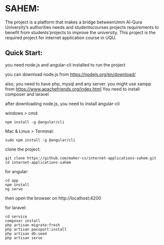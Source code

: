 # SAHEM:
The project is a platform that makes a bridge betweenUmm Al-Qura University’s authorities needs and studentscourses projects requirements to benefit from students’projects to improve the university.
This project is the required project for internet application course in UQU.

## Quick Start:
you need node.js and angular-cli installed to run the project

you can download node.js from https://nodejs.org/en/download/

also, you need to have php, mysql and any server. you might use xampp from https://www.apachefriends.org/index.html
You need to install composer and laravel

after downloading node.js, you need to install angular-cli

windows > cmd:

    npm install -g @angular/cli

Mac & Linux > Terminal:

    sudo npm install -g @angular/cli

clone the project:

    git clone https://github.com/maher-cs/internet-applications-sahem.git
    cd internet-applications-sahem

for angular:

    cd app
    npm install
    ng serve

then open the browser on http://localhost:4200

for laravel:

    cd service
    composer install
    php artisan migrate:fresh
    php artisan passport:install
    php artisan db:seed
    php artisan serve

